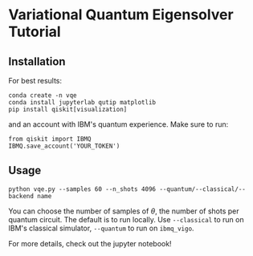 # Variational Quantum Eigensolver Tutorial

## Installation

For best results:

```
conda create -n vqe
conda install jupyterlab qutip matplotlib
pip install qiskit[visualization]

```

and an account with IBM's quantum experience. Make sure to run: 

```
from qiskit import IBMQ
IBMQ.save_account('YOUR_TOKEN')
```

## Usage

```python vqe.py --samples 60 --n_shots 4096 --quantum/--classical/--backend name```

You can choose the number of samples of $\theta$, the number of shots per quantum circuit.
The default is to run locally. Use ```--classical``` to run on IBM's classical simulator, ```--quantum```
to run on ```ibmq_vigo```. 

For more details, check out the jupyter notebook!

